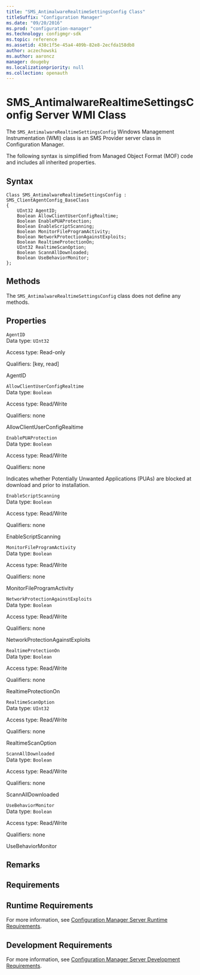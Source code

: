 ```yaml
---
title: "SMS_AntimalwareRealtimeSettingsConfig Class"
titleSuffix: "Configuration Manager"
ms.date: "09/20/2016"
ms.prod: "configuration-manager"
ms.technology: configmgr-sdk
ms.topic: reference
ms.assetid: 438c1f5e-45a4-409b-82e8-2ecfda158db8
author: aczechowski
ms.author: aaroncz
manager: dougeby
ms.localizationpriority: null
ms.collection: openauth
---
```


# SMS_AntimalwareRealtimeSettingsConfig Server WMI Class

The `SMS_AntimalwareRealtimeSettingsConfig` Windows Management Instrumentation (WMI) class is an SMS Provider server class in Configuration Manager.

 The following syntax is simplified from Managed Object Format (MOF) code and includes all inherited properties.  

## Syntax  

```  
Class SMS_AntimalwareRealtimeSettingsConfig : SMS_ClientAgentConfig_BaseClass  
{  
    UInt32 AgentID;  
    Boolean AllowClientUserConfigRealtime;  
    Boolean EnablePUAProtection;  
    Boolean EnableScriptScanning;  
    Boolean MonitorFileProgramActivity;  
    Boolean NetworkProtectionAgainstExploits;  
    Boolean RealtimeProtectionOn;  
    UInt32 RealtimeScanOption;  
    Boolean ScannAllDownloaded;  
    Boolean UseBehaviorMonitor;  
};  
```  

## Methods  
 The `SMS_AntimalwareRealtimeSettingsConfig` class does not define any methods.  

## Properties  
 `AgentID`  
 Data type: `UInt32`  

 Access type: Read-only  

 Qualifiers: [key, read]  

 AgentID    

 `AllowClientUserConfigRealtime`  
 Data type: `Boolean`  

 Access type: Read/Write  

 Qualifiers: none  

 AllowClientUserConfigRealtime    

 `EnablePUAProtection`  
 Data type: `Boolean`  

 Access type: Read/Write  

 Qualifiers: none  

 Indicates whether Potentially Unwanted Applications (PUAs) are blocked at download and prior to installation.  

 `EnableScriptScanning`  
 Data type: `Boolean`  

 Access type: Read/Write  

 Qualifiers: none  

 EnableScriptScanning    

 `MonitorFileProgramActivity`  
 Data type: `Boolean`  

 Access type: Read/Write  

 Qualifiers: none  

 MonitorFileProgramActivity    

 `NetworkProtectionAgainstExploits`  
 Data type: `Boolean`  

 Access type: Read/Write  

 Qualifiers: none  

 NetworkProtectionAgainstExploits    

 `RealtimeProtectionOn`  
 Data type: `Boolean`  

 Access type: Read/Write  

 Qualifiers: none  

 RealtimeProtectionOn    

 `RealtimeScanOption`  
 Data type: `UInt32`  

 Access type: Read/Write  

 Qualifiers: none  

 RealtimeScanOption    

 `ScannAllDownloaded`  
 Data type: `Boolean`  

 Access type: Read/Write  

 Qualifiers: none  

 ScannAllDownloaded    

 `UseBehaviorMonitor`  
 Data type: `Boolean`  

 Access type: Read/Write  

 Qualifiers: none  

 UseBehaviorMonitor    

## Remarks  

## Requirements  

## Runtime Requirements  
 For more information, see [Configuration Manager Server Runtime Requirements](../../../../../develop/core/reqs/server-runtime-requirements.md).  

## Development Requirements  
 For more information, see [Configuration Manager Server Development Requirements](../../../../../develop/core/reqs/server-development-requirements.md).
